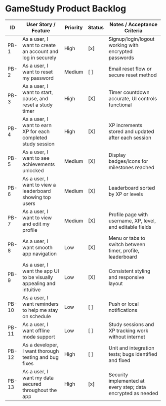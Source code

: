 # GameStudy Product Backlog

| ID    | User Story / Feature                                        | Priority | Status | Notes / Acceptance Criteria                                  |
|-------|------------------------------------------------------------|----------|--------|--------------------------------------------------------------|
| PB-1  | As a user, I want to create an account and log in securely | High     | [x]    | Signup/login/logout working with encrypted passwords         |
| PB-2  | As a user, I want to reset my password                      | Medium   | [ ]    | Email reset flow or secure reset method                       |
| PB-3  | As a user, I want to start, pause, and reset a study timer | High     | [X]    | Timer countdown accurate, UI controls functional             |
| PB-4  | As a user, I want to earn XP for each completed study session | High     | [X]    | XP increments stored and updated after each session          |
| PB-5  | As a user, I want to see achievements unlocked              | Medium   | [X]    | Display badges/icons for milestones reached                   |
| PB-6  | As a user, I want to view a leaderboard showing top users   | Medium   | [X]    | Leaderboard sorted by XP or levels                            |
| PB-7  | As a user, I want to view and edit my profile               | Medium   | [X]    | Profile page with username, XP, level, and editable fields   |
| PB-8  | As a user, I want smooth app navigation                     | Low      | [X]    | Menu or tabs to switch between timer, profile, leaderboard   |
| PB-9  | As a user, I want the app UI to be visually appealing and intuitive | Low      | [X]    | Consistent styling and responsive layout                      |
| PB-10 | As a user, I want reminders to help me stay on schedule     | Low      | [ ]    | Push or local notifications                                   |
| PB-11 | As a user, I want offline mode support                      | Low      | [ ]    | Study sessions and XP tracking work without internet          |
| PB-12 | As a developer, I want thorough testing and bug fixes       | High     | [ ]    | Unit and integration tests; bugs identified and fixed        |
| PB-13 | As a user, I want my data secured throughout the app        | High     | [x]    | Security implemented at every step; data encrypted as needed |